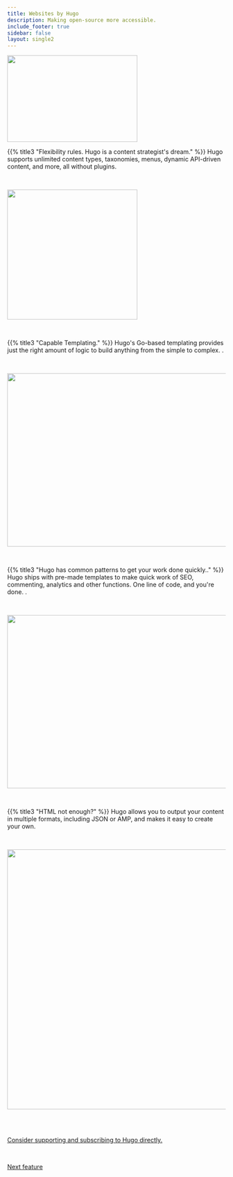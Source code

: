 ```yaml
---
title: Websites by Hugo
description: Making open-source more accessible.
include_footer: true
sidebar: false
layout: single2
---
```

<img src="https://workmates.live/wp-content/uploads/2022/11/hugo.png" 
     width="300" 
     height="200" />

{{% title3 "Flexibility rules. Hugo is a content strategist's dream." %}}
Hugo supports unlimited content types, taxonomies, menus, dynamic API-driven content, and more, all without plugins.


<br>

<img src="/uploads/h3.svg" 
     width="300" 
     height="300" />

<br>  

{{% title3 "Capable Templating." %}}
Hugo's Go-based templating provides just the right amount of logic to build anything from the simple to complex. .

<br>

<img src="/uploads/hugo.jpg" 
     width="600" 
     height="400" />

<br>  

{{% title3 "Hugo has common patterns to get your work done quickly.." %}}
Hugo ships with pre-made templates to make quick work of SEO, commenting, analytics and other functions. One line of code, and you're done. .

<br>

<img src="/uploads/h4.jpg" 
     width="600" 
     height="400" />

<br>

{{% title3 "HTML not enough?" %}}
Hugo allows you to output your content in multiple formats, including JSON or AMP, and makes it easy to create your own. 

<br>

<img src="/uploads/h2.png" 
     width="600" 
     height="600" />

<br>





 <br>

 <a href="https://gohugo.io/">Consider supporting and subscribing to Hugo directly.</a> 

 <br>

 <a href="https://workdojos.com/features/automation">Next feature</a> 

